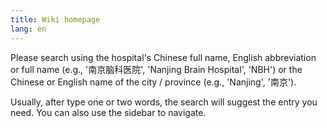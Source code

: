 ```yaml
---
title: Wiki homepage
lang: en
---
```


Please search using the hospital's Chinese full name, English abbreviation or full name (e.g., '南京脑科医院', 'Nanjing Brain Hospital', 'NBH') or the Chinese or English name of the city / province (e.g., 'Nanjing', '南京').

Usually, after type one or two words, the search will suggest the entry you need. You can also use the sidebar to navigate.
